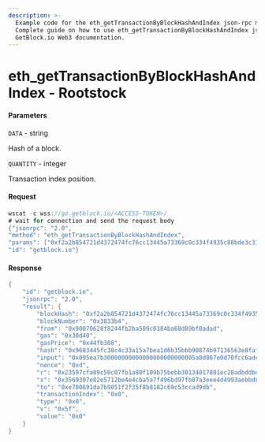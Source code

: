 ```yaml
---
description: >-
  Example code for the eth_getTransactionByBlockHashAndIndex json-rpc method.
  Сomplete guide on how to use eth_getTransactionByBlockHashAndIndex json-rpc in
  GetBlock.io Web3 documentation.
---
```


# eth\_getTransactionByBlockHashAndIndex - Rootstock

#### Parameters

`DATA` - string

Hash of a block.

`QUANTITY` - integer

Transaction index position.

#### Request

```java
wscat -c wss://go.getblock.io/<ACCESS-TOKEN>/
# wait for connection and send the request body 
{"jsonrpc": "2.0",
"method": "eth_getTransactionByBlockHashAndIndex",
"params": ["0xf2a2b854721d4372474fc76cc13445a73369c0c334f4935c88bde3c310f28c9a", "0x0"],
"id": "getblock.io"}
```

#### Response

```java
{
    "id": "getblock.io",
    "jsonrpc": "2.0",
    "result": {
        "blockHash": "0xf2a2b854721d4372474fc76cc13445a73369c0c334f4935c88bde3c310f28c9a",
        "blockNumber": "0x3833b4",
        "from": "0x90070628f8244fb2ba509c0184ba68d89bf0adad",
        "gas": "0x30d40",
        "gasPrice": "0x44fb308",
        "hash": "0x9683445fc38c4c33a15a7bea1d6b35bbb90874b97136563e8faf036f884f77e0",
        "input": "0x095ea7b30000000000000000000000005a0d867e0d70fcc6ade25c3f1b89d618b5b4eaa7ffffffffffffffffffffffffffffffffffffffffffffffffffffffffffffffff",
        "nonce": "0xd",
        "r": "0x23597cfa09c50c07fb1a80f109b75bebb30134017801ec28adbddbd34b7e136c",
        "s": "0x3569307e82e5712be4e4cba5a7f496bd97fb87a3eee4d4993aebbd8d8b67f012",
        "to": "0xe700691da7b9851f2f35f8b8182c69c53ccad9db",
        "transactionIndex": "0x0",
        "type": "0x0",
        "v": "0x5f",
        "value": "0x0"
    }
}
```
